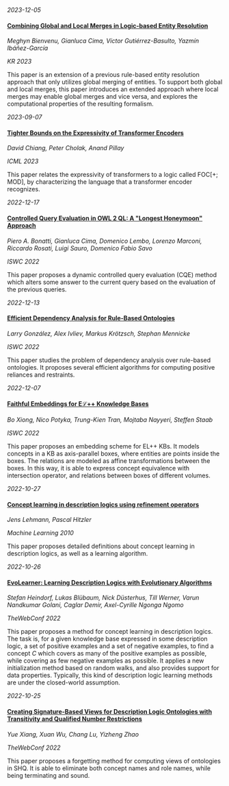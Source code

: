 












*2023-12-05*

#### [Combining Global and Local Merges in Logic-based Entity Resolution](https://proceedings.kr.org/2023/74/)

*Meghyn Bienvenu, Gianluca Cima, Víctor Gutiérrez-Basulto, Yazmín Ibáñez-García*

*KR 2023*

This paper is an extension of a previous rule-based entity resolution approach that only utilizes global merging of entities. To support both global and local merges, this paper introduces an extended approach where local merges may enable global merges and vice versa, and explores the computational properties of the resulting formalism.


*2023-09-07*

#### [Tighter Bounds on the Expressivity of Transformer Encoders](https://proceedings.mlr.press/v202/chiang23a.html)

*David Chiang, Peter Cholak, Anand Pillay*

*ICML 2023*

This paper relates the expressivity of transformers to a logic called FOC[+; MOD], by characterizing the language that a transformer encoder recognizes.


*2022-12-17*

#### [Controlled Query Evaluation in OWL 2 QL: A "Longest Honeymoon" Approach](https://doi.org/10.1007/978-3-031-19433-7_25)

*Piero A. Bonatti, Gianluca Cima, Domenico Lembo, Lorenzo Marconi, Riccardo Rosati, Luigi Sauro, Domenico Fabio Savo*

*ISWC 2022*

This paper proposes a dynamic controlled query evaluation (CQE) method which alters some answer to the current query based on the evaluation of the previous queries. 


*2022-12-13*

#### [Efficient Dependency Analysis for Rule-Based Ontologies](https://link.springer.com/chapter/10.1007/978-3-031-19433-7_16)

*Larry González, Alex Ivliev, Markus Krötzsch, Stephan Mennicke*

*ISWC 2022*

This paper studies the problem of dependency analysis over rule-based ontologies. It proposes several efficient algorithms for computing positive reliances and restraints. 


*2022-12-07*

#### [Faithful Embeddings for Eℒ++ Knowledge Bases](https://doi.org/10.1007/978-3-031-19433-7_2)

*Bo Xiong, Nico Potyka, Trung-Kien Tran, Mojtaba Nayyeri, Steffen Staab*

*ISWC 2022*

This paper proposes an embedding scheme for EL++ KBs. It models concepts in a KB as axis-parallel boxes, where entities are points inside the boxes. The relations are modeled as affine transformations between the boxes. In this way, it is able to express concept equivalence with intersection operator, and relations between boxes of different volumes. 


*2022-10-27*

#### [Concept learning in description logics using refinement operators](https://link.springer.com/article/10.1007/s10994-009-5146-2)

*Jens Lehmann, Pascal Hitzler*

*Machine Learning 2010*

This paper proposes detailed definitions about concept learning in description logics, as well as a learning algorithm. 


*2022-10-26*

#### [EvoLearner: Learning Description Logics with Evolutionary Algorithms](https://doi.org/10.1145/3485447.3511925)

*Stefan Heindorf, Lukas Blübaum, Nick Düsterhus, Till Werner, Varun Nandkumar Golani, Caglar Demir, Axel-Cyrille Ngonga Ngomo*

*TheWebConf 2022*

This paper proposes a method for concept learning in description logics. The task is, for a given knowledge base expressed in some description logic, a set of positive examples and a set of negative examples, to find a concept *C* which covers as many of the positive examples as possible, while covering as few negative examples as possible. It applies a new initialization method based on random walks, and also provides support for data properties. Typically, this kind of description logic learning methods are under the closed-world assumption. 


*2022-10-25*

#### [Creating Signature-Based Views for Description Logic Ontologies with Transitivity and Qualified Number Restrictions](https://doi.org/10.1145/3485447.3511924)

*Yue Xiang, Xuan Wu, Chang Lu, Yizheng Zhao*

*TheWebConf 2022*

This paper proposes a forgetting method for computing views of ontologies in SHQ. It is able to eliminate both concept names and role names, while being terminating and sound. 
